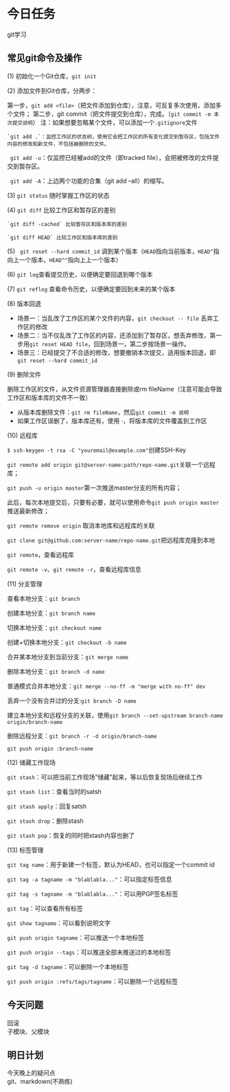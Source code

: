 # 今日任务
git学习

## 常见git命令及操作
(1) 初始化一个Git仓库，`git init`

(2) 添加文件到Git仓库，分两步：   
   
第一步，`git add <file>`（把文件添加到仓库），注意，可反复多次使用，添加多个文件； 
第二步，git commit（把文件提交到仓库），完成。（`git commit -m 本次提交说明`） 
注：如果想要忽略某个文件，可以添加一个`.gitignore`文件

    `git add .`：监控工作区的状态树，使用它会把工作区的所有变化提交到暂存区，包括文件内容的修改和新文件，不包括被删除的文件。

   ` git add -u`：仅监控已经被add的文件（即tracked file），会把被修改的文件提交到暂存区。
    
   ` git add -A`：上边两个功能的合集（git add –all）的缩写。

(3) `git status` 随时掌握工作区的状态

(4) `git diff` 比较工作区和暂存区的差别 

    `git diff -cached` 比较暂存区和版本库的差别 

    `git diff HEAD` 比较工作区和版本库的差别

(5) ` git reset --hard commit_id` 调到某个版本（`HEAD`指向当前版本，`HEAD^`指向上一个版本，`HEAD^^`指向上上一个版本）

(6) `git log`查看提交历史，以便确定要回退到哪个版本

(7) `git reflog` 查看命令历史，以便确定要回到未来的某个版本   
   
(8) 版本回退   
   
* 场景一：当乱改了工作区的某个文件的内容，`git checkout -- file` 丢弃工作区的修改 
* 场景二：当不仅乱改了工作区的内容，还添加到了暂存区，想丢弃修改，第一步用`git reset HEAD file`，回到场景一，第二步按场景一操作。 
* 场景三：已经提交了不合适的修改，想要撤销本次提交，适用版本回退，即`git reset --hard commit_id`    
  
(9) 删除文件

删除工作区的文件，从文件资源管理器直接删除或rm fileName（注意可能会导致工作区和版本库的文件不一致） 
* 从版本库删除文件：`git rm fileName`，然后`git commit -m 说明 `
* 如果工作区误删了，版本库还有，使用 ·，将版本库的文件覆盖到工作区

(10) 远程库

`$ ssh-keygen -t rsa -C "youremail@example.com"`创建SSH-Key

`git remote add origin git@server-name:path/repo-name.git`关联一个远程库；

`git push -u origin master`第一次推送master分支的所有内容；

此后，每次本地提交后，只要有必要，就可以使用命令`git push origin master`推送最新修改；

`git remote remove origin` 取消本地库和远程库的关联

`git clone git@github.com:server-name/repo-name.git`把远程库克隆到本地

`git remote`，查看远程库

`git remote -v`、`git remote -r`，查看远程库信息   

(11)  分支管理

查看本地分支：`git branch` 

创建本地分支：`git branch name` 

切换本地分支：`git checkout name `

创建+切换本地分支：`git checkout -b name` 

合并某本地分支到当前分支：`git merge name` 

删除本地分支：`git branch -d name` 

普通模式合并本地分支：`git merge --no-ff -m "merge with no-ff" dev`

丢弃一个没有合并过的分支:`git branch -D name`

建立本地分支和远程分支的关联，使用`git branch --set-upstream branch-name origin/branch-name`

删除远程分支：`git branch -r -d origin/branch-name` 

`git push origin :branch-name`    

(12) 储藏工作现场

`git stash`：可以把当前工作现场“储藏”起来，等以后恢复现场后继续工作 

`git stash list`：查看当时的satsh 

`git stash apply`：回复satsh 

`git stash drop`：删除stash 

`git stash pop`：恢复的同时把stash内容也删了

(13) 标签管理    

`git tag name`：用于新建一个标签，默认为HEAD，也可以指定一个commit id

`git tag -a tagname -m "blablabla..."`：可以指定标签信息

`git tag -s tagname -m "blablabla..."`：可以用PGP签名标签

`git tag`：可以查看所有标签

`git show tagname`：可以看到说明文字

`git push origin tagname`：可以推送一个本地标签

`git push origin --tags`：可以推送全部未推送过的本地标签

`git tag -d tagname`：可以删除一个本地标签

`git push origin :refs/tags/tagname`：可以删除一个远程标签

## 今天问题
回滚     
子模块、父模块    

## 明日计划
今天晚上的疑问点     
git、markdown(不熟练)   
